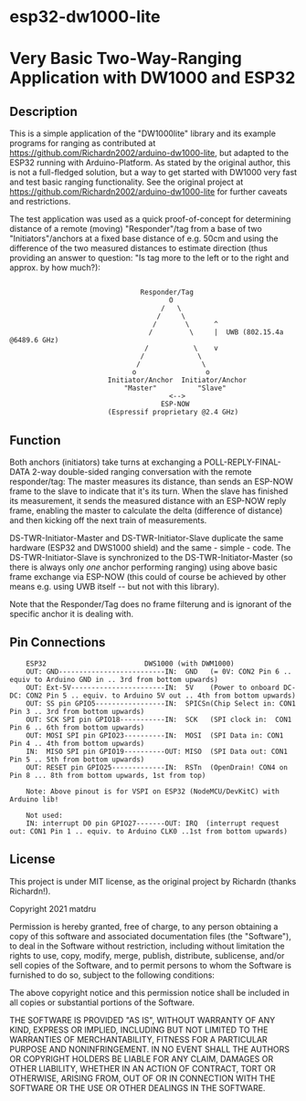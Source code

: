 # esp32-dw1000-lite
 
Very Basic Two-Way-Ranging Application with DW1000 and ESP32
=============================================================

Description
------------

This is a simple application of the  "DW1000lite" library and its example programs for
ranging as contributed at https://github.com/Richardn2002/arduino-dw1000-lite, but adapted 
to the ESP32 running with Arduino-Platform. As stated by the original author, this is not a 
full-fledged solution, but a way to get started with DW1000 very fast and test basic ranging 
functionality. See the original project at https://github.com/Richardn2002/arduino-dw1000-lite 
for further caveats and restrictions.

The test application was used as a quick proof-of-concept for determining distance of a remote 
(moving) "Responder"/tag from a base of two "Initiators"/anchors at a fixed base distance of 
e.g. 50cm and using the difference of the two measured distances to estimate direction (thus 
providing an answer to question: "Is tag more to the left or to the right and approx. by how much?):

```

                                Responder/Tag
                                       O
                                     /   \
                                    /     \
                                   /       \      ^
                                  /         \     |  UWB (802.15.4a @6489.6 GHz)
                                 /           \    v
                                /             \
                               /               \
                              o                 o
                        Initiator/Anchor  Initiator/Anchor
                            "Master"          "Slave"
                                       <--> 
                                     ESP-NOW 
                        (Espressif proprietary @2.4 GHz)     
```                                                       

Function
---------

Both anchors (initiators) take turns at exchanging a POLL-REPLY-FINAL-DATA 2-way double-sided ranging 
conversation with the remote responder/tag: The master measures its distance, than sends an ESP-NOW 
frame to the slave to indicate that it's its turn. When the slave has finished its measurement, it sends 
the measured distance with an ESP-NOW reply frame, enabling the master to calculate the delta 
(difference of distance) and then kicking off the next train of measurements.

DS-TWR-Initiator-Master and DS-TWR-Initiator-Slave duplicate the same hardware (ESP32 and DWS1000 shield) and the
same - simple - code. The DS-TWR-Initiator-Slave is synchronized to the DS-TWR-Initiator-Master (so there is always
only _one_ anchor performing ranging) using above basic frame exchange via ESP-NOW (this could of course be achieved 
by other means e.g. using UWB itself -- but not with this library). 

Note that the Responder/Tag does no frame filterung and is ignorant of the specific anchor it is dealing with.

Pin Connections
----------------

```
    ESP32                        DWS1000 (with DWM1000)
    OUT: GND--------------------------IN:  GND   (= 0V: CON2 Pin 6 .. equiv to Arduino GND in .. 3rd from bottom upwards)
    OUT: Ext-5V-----------------------IN:  5V    (Power to onboard DC-DC: CON2 Pin 5 .. equiv. to Arduino 5V out .. 4th from bottom upwards)
    OUT: SS pin GPIO5-----------------IN:  SPICSn(Chip Select in: CON1 Pin 3 .. 3rd from bottom upwards)
    OUT: SCK SPI pin GPIO18-----------IN:  SCK   (SPI clock in:  CON1 Pin 6 .. 6th from bottom upwards)
    OUT: MOSI SPI pin GPIO23----------IN:  MOSI  (SPI Data in: CON1 Pin 4 .. 4th from bottom upwards)
    IN:  MISO SPI pin GPIO19----------OUT: MISO  (SPI Data out: CON1 Pin 5 .. 5th from bottom upwards) 
    OUT: RESET pin GPIO25-------------IN:  RSTn  (OpenDrain! CON4 on Pin 8 ... 8th from bottom upwards, 1st from top)    

    Note: Above pinout is for VSPI on ESP32 (NodeMCU/DevKitC) with Arduino lib!     

    Not used:
    IN: interrupt D0 pin GPIO27-------OUT: IRQ  (interrupt request out: CON1 Pin 1 .. equiv. to Arduino CLK0 ..1st from bottom upwards)
```

License
-------
This project is under MIT license, as the original project by Richardn (thanks Richardn!).

Copyright 2021 matdru

Permission is hereby granted, free of charge, to any person obtaining a copy of this software and associated documentation files (the "Software"), to deal in the Software without restriction, including without limitation the rights to use, copy, modify, merge, publish, distribute, sublicense, and/or sell copies of the Software, and to permit persons to whom the Software is furnished to do so, subject to the following conditions:

The above copyright notice and this permission notice shall be included in all copies or substantial portions of the Software.

THE SOFTWARE IS PROVIDED "AS IS", WITHOUT WARRANTY OF ANY KIND, EXPRESS OR IMPLIED, INCLUDING BUT NOT LIMITED TO THE WARRANTIES OF MERCHANTABILITY, FITNESS FOR A PARTICULAR PURPOSE AND NONINFRINGEMENT. IN NO EVENT SHALL THE AUTHORS OR COPYRIGHT HOLDERS BE LIABLE FOR ANY CLAIM, DAMAGES OR OTHER LIABILITY, WHETHER IN AN ACTION OF CONTRACT, TORT OR OTHERWISE, ARISING FROM, OUT OF OR IN CONNECTION WITH THE SOFTWARE OR THE USE OR OTHER DEALINGS IN THE SOFTWARE.
